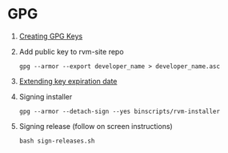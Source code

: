 # GPG

1. [Creating GPG Keys](https://alexcabal.com/creating-the-perfect-gpg-keypair/)

2. Add public key to rvm-site repo

    `gpg --armor --export developer_name > developer_name.asc`

2. [Extending key expiration date](https://www.g-loaded.eu/2010/11/01/change-expiration-date-gpg-key/)

3. Signing installer

    `gpg --armor --detach-sign --yes binscripts/rvm-installer`

4. Signing release (follow on screen instructions)

    `bash sign-releases.sh`
